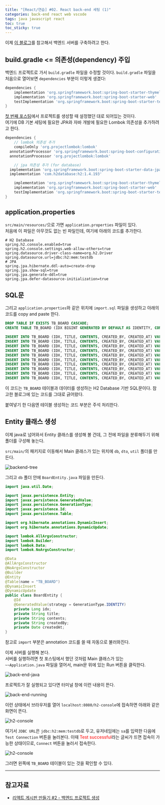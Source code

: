 ```yaml
---
title: "[React/연습] #02. React back-end 세팅 (1)"
categories: back-end react web vscode
tags: java javascript react
toc: true
toc_sticky: true
---
```


이제 [이 블로그](https://onethejay.tistory.com/192)를 참고해서 백엔드 서버를 구축하려고 한다.

## build.gradle <= 의존성(dependency) 주입

백엔드 프로젝트로 가서 `build.gradle` 파일을 수정할 것이다.
`build.gradle` 파일을 처음으로 열어보면 `dependencies` 부분이 이렇게 생겼다:

```gradle
dependencies {
	implementation 'org.springframework.boot:spring-boot-starter-thymeleaf'
	implementation 'org.springframework.boot:spring-boot-starter-web'
	testImplementation 'org.springframework.boot:spring-boot-starter-test'
}
```

[첫 번째 포스팅](https://hei-jung.github.io/front-end/back-end/react/web/vscode/settings/react-init/#back-end-%ED%94%84%EB%A1%9C%EC%A0%9D%ED%8A%B8-%EC%83%9D%EC%84%B1)에서 프로젝트를 생성할 때 설정했던 대로 되어있는 것이다.<br>
여기에 DB 기본 세팅에 필요한 JPA와 자바 개발에 필요한 Lombok 의존성을 추가하려고 한다.

```gradle
dependencies {
	// lombok 의존성 추가
	compileOnly 'org.projectlombok:lombok'
  annotationProcessor 'org.springframework.boot:spring-boot-configuration-processor'
  annotationProcessor 'org.projectlombok:lombok'

	// jpa 의존성 추가 (for database)
  implementation 'org.springframework.boot:spring-boot-starter-data-jpa'
  implementation 'com.h2database:h2:1.4.193'

	implementation 'org.springframework.boot:spring-boot-starter-thymeleaf'
	implementation 'org.springframework.boot:spring-boot-starter-web'
	testImplementation 'org.springframework.boot:spring-boot-starter-test'
}
```

## application.properties

`src/main/resources/`으로 가면 `application.properties` 파일이 있다.<br>
처음에 이 파일은 아무것도 없는 빈 파일인데, 여기에 아래의 코드를 추가한다.

```properties
# H2 Database
spring.h2.console.enabled=true
spring.h2.console.settings.web-allow-others=true
spring.datasource.driver-class-name=org.h2.Driver
spring.datasource.url=jdbc:h2:mem:testdb
# JPA
spring.jpa.hibernate.ddl-auto=create-drop
spring.jpa.show-sql=true
spring.jpa.generate-ddl=true
spring.jpa.defer-datasource-initialization=true
```

## SQL문

그리고 `application.properties`와 같은 위치에 `import.sql` 파일을 생성하고 아래의 코드를 copy and paste 한다.

```sql
DROP TABLE IF EXISTS TB_BOARD CASCADE;
CREATE TABLE TB_BOARD (IDX BIGINT GENERATED BY DEFAULT AS IDENTITY, CONTENTS VARCHAR(255), CREATED_AT TIMESTAMP, CREATED_BY VARCHAR(255), TITLE VARCHAR(255), PRIMARY KEY (IDX));

INSERT INTO TB_BOARD (IDX, TITLE, CONTENTS, CREATED_BY, CREATED_AT) VALUES (1, '게시글 제목1', '게시글 내용1', '작성자1', NOW());
INSERT INTO TB_BOARD (IDX, TITLE, CONTENTS, CREATED_BY, CREATED_AT) VALUES (2, '게시글 제목2', '게시글 내용2', '작성자2', NOW());
INSERT INTO TB_BOARD (IDX, TITLE, CONTENTS, CREATED_BY, CREATED_AT) VALUES (3, '게시글 제목3', '게시글 내용3', '작성자3', NOW());
INSERT INTO TB_BOARD (IDX, TITLE, CONTENTS, CREATED_BY, CREATED_AT) VALUES (4, '게시글 제목4', '게시글 내용4', '작성자4', NOW());
INSERT INTO TB_BOARD (IDX, TITLE, CONTENTS, CREATED_BY, CREATED_AT) VALUES (5, '게시글 제목5', '게시글 내용5', '작성자5', NOW());
INSERT INTO TB_BOARD (IDX, TITLE, CONTENTS, CREATED_BY, CREATED_AT) VALUES (6, '게시글 제목6', '게시글 내용6', '작성자6', NOW());
INSERT INTO TB_BOARD (IDX, TITLE, CONTENTS, CREATED_BY, CREATED_AT) VALUES (7, '게시글 제목7', '게시글 내용7', '작성자7', NOW());
INSERT INTO TB_BOARD (IDX, TITLE, CONTENTS, CREATED_BY, CREATED_AT) VALUES (8, '게시글 제목8', '게시글 내용8', '작성자8', NOW());
INSERT INTO TB_BOARD (IDX, TITLE, CONTENTS, CREATED_BY, CREATED_AT) VALUES (9, '게시글 제목9', '게시글 내용9', '작성자9', NOW());
INSERT INTO TB_BOARD (IDX, TITLE, CONTENTS, CREATED_BY, CREATED_AT) VALUES (10, '게시글 제목10', '게시글 내용10', '작성자10', NOW());
```

이 코드는 `TB_BOARD` 테이블과 데이터를 생성하는 H2 Database 기반 SQL문이다.
참고한 블로그에 있는 코드를 그대로 긁어왔다.

붙여넣기 한 다음엔 테이블 생성하는 코드 부분은 주석 처리한다.

## Entity 클래스 생성

이제 java로 넘어와서 Entity 클래스를 생성해 볼 건데, 그 전에 파일을 분류해두기 위해 폴더를 구성해 놓는다.

`src/main/`의 패키지로 이동해서 Main 클래스가 있는 위치에 `db`, `dto`, `util` 폴더를 만든다.

![backend-tree](/assets/images/react-study/231128_backend_tree.png)

그리고 `db` 폴더 안에 `BoardEntity.java` 파일을 만든다.

```java
import java.util.Date;

import javax.persistence.Entity;
import javax.persistence.GeneratedValue;
import javax.persistence.GenerationType;
import javax.persistence.Id;
import javax.persistence.Table;

import org.hibernate.annotations.DynamicInsert;
import org.hibernate.annotations.DynamicUpdate;

import lombok.AllArgsConstructor;
import lombok.Builder;
import lombok.Data;
import lombok.NoArgsConstructor;

@Data
@AllArgsConstructor
@NoArgsConstructor
@Builder
@Entity
@Table(name = "TB_BOARD")
@DynamicInsert
@DynamicUpdate
public class BoardEntity {
    @Id
    @GeneratedValue(strategy = GenerationType.IDENTITY)
    private Long idx;
    private String title;
    private String contents;
    private String createdBy;
    private Date createdAt;
}
```

참고로 `import` 부분은 annotation 코드를 쓸 때 자동으로 불러와진다.

이제 서버를 실행해 본다.<br>
서버를 실행하려면 첫 포스팅에서 했던 것처럼 Main 클래스가 있는 `~~Application.java` 파일을 열어서, main문 위에 있는 Run 버튼을 클릭한다.

![back-end-java](/assets/images/react-study/231112_backend_app.png)

프로젝트가 잘 실행되고 있다면 터미널 창에 이런 내용이 뜬다.

![back-end-running](/assets/images/react-study/231128_backend_run.png)

이런 상태에서 브라우저를 열어 `localhost:8080/h2-console`에 접속하면 아래와 같은 화면이 뜬다.

![h2-console](/assets/images/react-study/231128_h2_login.png)

여기서 `JDBC URL`은 `jdbc:h2:mem:testdb`로 두고, 유저네임에는 `sa`를 입력한 다음에 `Test Connection` 버튼을 눌러본다.
이때 <span style="color:red">Test successful</span>라는 글씨가 뜨면 접속이 가능한 상태이므로, `Connect` 버튼을 눌러서 접속한다.

![h2-console](/assets/images/react-study/231128_h2_logged.png)

그러면 왼쪽에 `TB_BOARD` 테이블이 있는 것을 확인할 수 있다.

---

## 참고자료

- [리액트 게시판 만들기 #2 - 백엔드 프로젝트 생성](https://onethejay.tistory.com/192)
